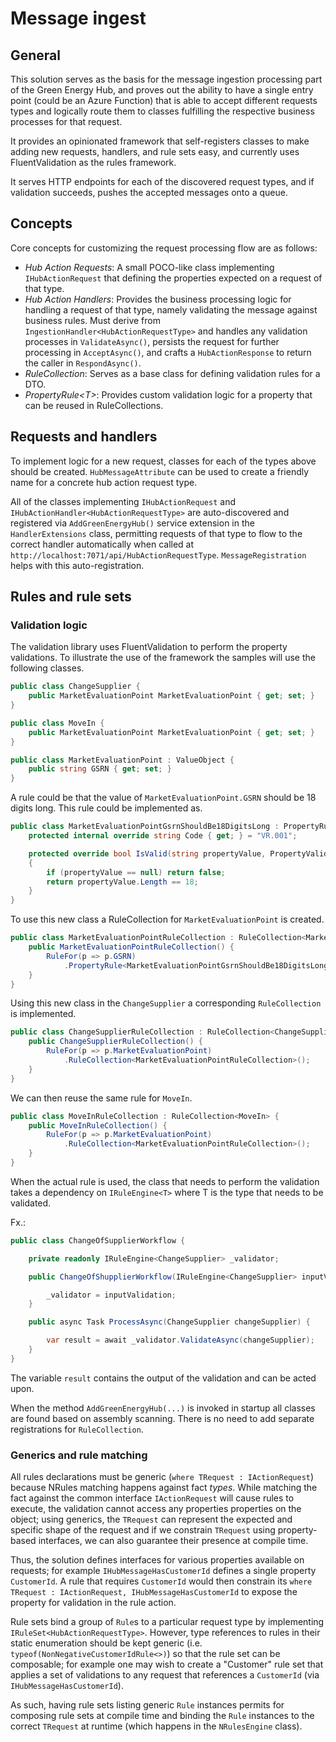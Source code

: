 # Message ingest

## General

This solution serves as the basis for the message ingestion processing part of the Green Energy Hub, and proves out the ability to have a single entry point (could be an Azure Function) that is able to accept different requests types and logically route them to classes fulfilling the respective business processes for that request.

It provides an opinionated framework that self-registers classes to make adding new requests, handlers, and rule sets easy, and currently uses FluentValidation as the rules framework.

It serves HTTP endpoints for each of the discovered request types, and if validation succeeds, pushes the accepted messages onto a queue.

## Concepts

Core concepts for customizing the request processing flow are as follows:

* *Hub Action Requests*: A small POCO-like class implementing `IHubActionRequest` that defining the properties expected on a request of that type.
* *Hub Action Handlers*: Provides the business processing logic for handling a request of that type, namely validating the message against business rules. Must derive from `IngestionHandler<HubActionRequestType>` and handles any validation processes in `ValidateAsync()`, persists the request for further processing in `AcceptAsync()`, and crafts a `HubActionResponse` to return the caller in `RespondAsync()`.
* *RuleCollection*: Serves as a base class for defining validation rules for a DTO.
* *PropertyRule&lt;T&gt;*: Provides custom validation logic for a property that can be reused in RuleCollections.

## Requests and handlers

To implement logic for a new request, classes for each of the types above should be created. `HubMessageAttribute` can be used to create a friendly name for a concrete hub action request type.

All of the classes implementing `IHubActionRequest` and `IHubActionHandler<HubActionRequestType>` are auto-discovered and registered via `AddGreenEnergyHub()` service extension in the `HandlerExtensions` class, permitting requests of that type to flow to the correct handler automatically when called at `http://localhost:7071/api/HubActionRequestType`. `MessageRegistration` helps with this auto-registration.

## Rules and rule sets

### Validation logic

The validation library uses FluentValidation to perform the property validations. To illustrate the use of the framework the samples will use the following classes.

```csharp
public class ChangeSupplier {
    public MarketEvaluationPoint MarketEvaluationPoint { get; set; }
}

public class MoveIn {
    public MarketEvaluationPoint MarketEvaluationPoint { get; set; }
}

public class MarketEvaluationPoint : ValueObject {
    public string GSRN { get; set; }
}
```

A rule could be that the value of `MarketEvaluationPoint.GSRN` should be 18 digits long. This rule could be implemented as.

```csharp
public class MarketEvaluationPointGsrnShouldBe18DigitsLong : PropertyRule<string> {
    protected internal override string Code { get; } = "VR.001";

    protected override bool IsValid(string propertyValue, PropertyValidatorContext context)
    {
        if (propertyValue == null) return false;
        return propertyValue.Length == 18;
    }
}
```

To use this new class a RuleCollection for `MarketEvaluationPoint` is created.

``` csharp
public class MarketEvaluationPointRuleCollection : RuleCollection<MarketEvaluationPoint> {
    public MarketEvaluationPointRuleCollection() {
        RuleFor(p => p.GSRN)
            .PropertyRule<MarketEvaluationPointGsrnShouldBe18DigitsLong>();
    }
}
```

Using this new class in the `ChangeSupplier` a corresponding `RuleCollection` is implemented.

``` csharp
public class ChangeSupplierRuleCollection : RuleCollection<ChangeSupplier> {
    public ChangeSupplierRuleCollection() {
        RuleFor(p => p.MarketEvaluationPoint)
            .RuleCollection<MarketEvaluationPointRuleCollection>();
    }
}
```

We can then reuse the same rule for `MoveIn`.

``` csharp
public class MoveInRuleCollection : RuleCollection<MoveIn> {
    public MoveInRuleCollection() {
        RuleFor(p => p.MarketEvaluationPoint)
            .RuleCollection<MarketEvaluationPointRuleCollection>();
    }
}
```

When the actual rule is used, the class that needs to perform the validation takes a dependency on `IRuleEngine<T>` where T is the type that needs to be validated.

Fx.:

``` csharp
public class ChangeOfSupplierWorkflow {

    private readonly IRuleEngine<ChangeSupplier> _validator;

    public ChangeOfShupplierWorkflow(IRuleEngine<ChangeSupplier> inputValidation) {

        _validator = inputValidation;
    }

    public async Task ProcessAsync(ChangeSupplier changeSupplier) {

        var result = await _validator.ValidateAsync(changeSupplier);
    }
}
```

The variable `result` contains the output of the validation and can be acted upon.

When the method `AddGreenEnergyHub(...)` is invoked in startup all classes are found based on assembly scanning. There is no need to add separate registrations for `RuleCollection`.

### Generics and rule matching

All rules declarations must be generic (`where TRequest : IActionRequest`) because NRules matching happens against fact *types*. While matching the fact against the common interface `IActionRequest` will cause rules to execute, the validation cannot access any properties properties on the object; using generics, the `TRequest` can represent the expected and specific shape of the request and if we constrain `TRequest` using property-based interfaces, we can also guarantee their presence at compile time.

Thus, the solution defines interfaces for various properties available on requests; for example `IHubMessageHasCustomerId` defines a single property `CustomerId`. A rule that requires `CustomerId` would then constrain its `where TRequest : IActionRequest, IHubMessageHasCustomerId` to expose the property for validation in the rule action.

Rule sets bind a group of `Rule`s to a particular request type by implementing `IRuleSet<HubActionRequestType>`. However, type references to rules in their static enumeration should be kept generic (i.e. `typeof(NonNegativeCustomerIdRule<>)`) so that the rule set can be composable; for example one may wish to create a "Customer" rule set that applies a set of validations to any request that references a `CustomerId` (via `IHubMessageHasCustomerId`).

As such, having rule sets listing generic `Rule` instances permits for composing rule sets at compile time and binding the `Rule` instances to the correct `TRequest` at runtime (which happens in the `NRulesEngine` class).
